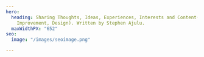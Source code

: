 ```yaml
---
hero:
  heading: Sharing Thoughts, Ideas, Experiences, Interests and Content(Tech, Self
    Improvement, Design). Written by Stephen Ajulu.
  maxWidthPX: "652"
seo:
  image: "/images/seoimage.png"

---
```

